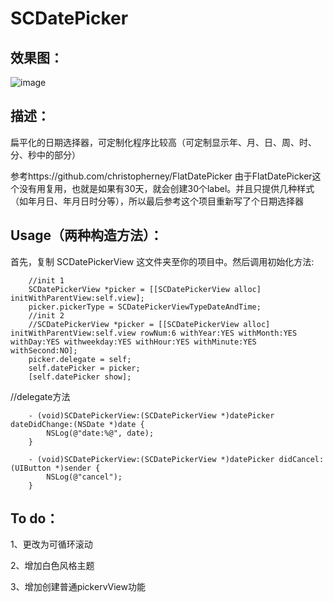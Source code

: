 SCDatePicker
============

效果图：
----------

![image](https://raw.github.com/Aevit/SCDatePicker/master/SCDatePickerViewDemo/preview.png)


描述：
----------
扁平化的日期选择器，可定制化程序比较高（可定制显示年、月、日、周、时、分、秒中的部分）


参考https://github.com/christopherney/FlatDatePicker
由于FlatDatePicker这个没有用复用，也就是如果有30天，就会创建30个label。并且只提供几种样式（如年月日、年月日时分等），所以最后参考这个项目重新写了个日期选择器


Usage（两种构造方法）：
----------

首先，复制  SCDatePickerView  这文件夹至你的项目中。然后调用初始化方法:
```
    //init 1
    SCDatePickerView *picker = [[SCDatePickerView alloc] initWithParentView:self.view];
    picker.pickerType = SCDatePickerViewTypeDateAndTime;
    //init 2
    //SCDatePickerView *picker = [[SCDatePickerView alloc] initWithParentView:self.view rowNum:6 withYear:YES withMonth:YES withDay:YES withweekday:YES withHour:YES withMinute:YES withSecond:NO];
    picker.delegate = self;
    self.datePicker = picker;
    [self.datePicker show];
```    



//delegate方法
```
    - (void)SCDatePickerView:(SCDatePickerView *)datePicker dateDidChange:(NSDate *)date {
        NSLog(@"date:%@", date);
    }
```
```
    - (void)SCDatePickerView:(SCDatePickerView *)datePicker didCancel:(UIButton *)sender {
        NSLog(@"cancel");
    }
```

To do：
----------
1、更改为可循环滚动

2、增加白色风格主题

3、增加创建普通pickervView功能
